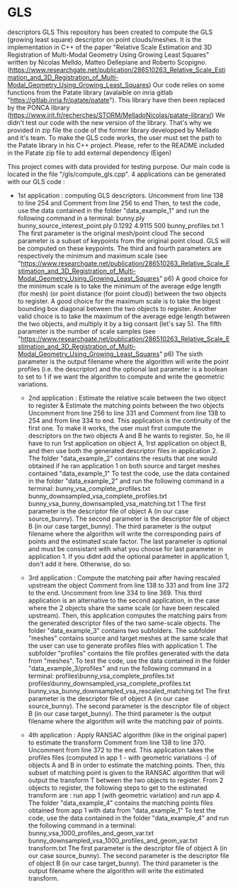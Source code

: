 # GLS
descriptors GLS
This repository has been created to compute the GLS (growing least square) descriptor on point clouds/meshes. 
It is the implementation in C++ of the paper "Relative Scale Estimation and 3D Registration of Multi-Modal Geometry Using Growing Least Squares" written by Nicolas Melldo, Matteo Dellepiane and Roberto Scopigno. (https://www.researchgate.net/publication/286510263_Relative_Scale_Estimation_and_3D_Registration_of_Multi-Modal_Geometry_Using_Growing_Least_Squares)
Our code relies on some functions from the Patate library (avalaible on inria gitlab "https://gitlab.inria.fr/patate/patate"). 
This library have then been replaced by the PONCA library (https://www.irit.fr/recherches/STORM/MelladoNicolas/patate-library/)
We didn't test our code with the new version of the library. That's why we provided in zip file the code of the former library developped by Mellado and it's team. 
To make the GLS code works, the user must set the path to the Patate library in his C++ project. Please, refer to the README included in the Patate zip file to add external dependency (Eigen)

This project comes with data provided for testing purpose. 
Our main code is located in the file "/gls/compute_gls.cpp".
4 applications can be generated with our GLS code : 
   - 1st application : computing GLS descriptors. 
     Uncomment from line 138 to line 254 and Comment from line 256 to end
     Then, to test the code, use the data contained in the folder "data_example_1" and run the following command in a terminal: 
     bunny.ply  bunny_source_interest_point.ply  0.1292 4.9115 500 bunny_profiles.txt 1 
     The first parameter is the original mesh/point cloud
     The second parameter is a subset of keypoints from the original point cloud. GLS will be computed on these keypoints. 
     The third and fourth parameters are respectively the minimum and maximum scale (see "https://www.researchgate.net/publication/286510263_Relative_Scale_Estimation_and_3D_Registration_of_Multi-Modal_Geometry_Using_Growing_Least_Squares" p6)
     A good choice for the minimum scale is to take the minimum of the average edge length (for mesh) (or point distance (for point cloud)) between the two objects to register. 
     A good choice for the maximum scale is to take the bigest bounding box diagonal between the two objects to register. Another valid choice is to take the maximum of the average edge length between the two objects, and multiply it by a big consant (let's say 5). 
     The fifth parameter is the number of scale samples (see "https://www.researchgate.net/publication/286510263_Relative_Scale_Estimation_and_3D_Registration_of_Multi-Modal_Geometry_Using_Growing_Least_Squares" p6)
     The sixth parameter is the output filename where the algorithm will write the point profiles (i.e. the descriptor)
     and the optional last parameter is a boolean to set to 1 if we want the algorithm to compute and write the geometric variations. 
     
     - 2nd application : Estimate the relative scale between the two object to register & Estimate the matching points between the two objects
      Uncomment from line 256 to line 331 and Comment from line 138 to 254 and from line 334 to end. 
      This application is the continuity of the first one. To make it works, the user must first compute the descriptors on the two objects A and B he wants to register. 
      So, he ill have to run 1rst application on object A, 1rst application on object B, and then use both the generated descriptor files in application 2. 
      The folder "data_example_2" contains the results that one would obtained if he ran application 1 on both source and target meshes contained "data_example_1"
      To test the code, use the data contained in the folder "data_example_2" and run the following command in a terminal: 
      bunny_vsa_complete_profiles.txt  bunny_downsampled_vsa_complete_profiles.txt  bunny_vsa_bunny_downsampled_vsa_matching.txt 1
      The first parameter is the descriptor file of object A (in our case source_bunny). 
      The second parameter is the descriptor file of object B (in our case target_bunny).
      The third parameter is the output filename where the algorithm will write the corresponding pairs of points and the estimated scale factor. 
      The last parameter is optional and must be consistant with what you choose for last parameter in application 1. If you didnt add the optional parameter in application 1, don't add it here. Otherwise, do so. 
      
      - 3rd application : Compute the matching pair after having rescaled upstream the object
        Comment from line 138 to 331 and from line 372 to the end. Uncomment from line 334 to line 369. 
        This third application is an alternative to the second application, in the case where the 2 objects share the same scale (or have been rescaled upstream). 
        Then, this application computes the matching pairs from the generated descriptor files of the two same-scale objects. The folder "data_example_3" contains two subfolders. The subfolder "meshes" contains source and target meshes at the same scale that the user can use to generate profiles files with application 1. The subfolder "profiles" contains the file profiles generated with the data from "meshes". 
        To test the code, use the data contained in the folder "data_example_3/profiles" and run the following command in a terminal:
        profiles\bunny_vsa_complete_profiles.txt  profiles\bunny_downsampled_vsa_complete_profiles.txt bunny_vsa_bunny_downsampled_vsa_rescaled_matching.txt
        The first parameter is the descriptor file of object A (in our case source_bunny).
        The second parameter is the descriptor file of object B (in our case target_bunny).
        The third parameter is the output filename where the algorithm will write the matching pair of points. 
        
      - 4th application : Apply RANSAC algorithm (like in the original paper) to estimate the transform
        Comment from line 138 to line 370. Uncomment from line 372 to the end. 
        This application takes the profiles files (computed in app 1 - with geometric variations -) of objects A and B  in order to estimate the matching points. Then, this subset of matching point is given to the RANSAC algorithm that will output the transform T between the two objects to register. 
        From 2 objects to register, the following steps to get to the estimated transform are : run app 1 (with geometric variation) and run app 4. 
        The folder "data_example_4" contains the matching points files obtained from app 1 with data from "data_example_1"
        To test the code, use the data contained in the folder "data_example_4" and run the following command in a terminal:
        bunny_vsa_1000_profiles_and_geom_var.txt  bunny_downsampled_vsa_1000_profiles_and_geom_var.txt transform.txt
        The first parameter is the descriptor file of object A (in our case source_bunny).
        The second parameter is the descriptor file of object B (in our case target_bunny).
        The third parameter is the output filename where the algorithm will write the estimated transform. 
        
                   
            

              
         
             

      
      
     
     


